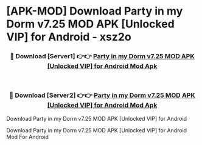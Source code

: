 # [APK-MOD] Download Party in my Dorm v7.25 MOD APK [Unlocked VIP] for Android - xsz2o


<div align="center">
<h3>🔴 Download [Server1] 👉👉 <a href="https://apk-comot.site?title=Party_in_my_Dorm_v7.25_MOD_APK_[Unlocked_VIP]_for_Android">Party in my Dorm v7.25 MOD APK [Unlocked VIP] for Android Mod Apk</a></h3><br>
<h3>🔴 Download [Server2] 👉👉 <a href="https://apk-comot.site?title=Party_in_my_Dorm_v7.25_MOD_APK_[Unlocked_VIP]_for_Android">Party in my Dorm v7.25 MOD APK [Unlocked VIP] for Android Mod Apk</a></h3>
</div>



Download Party in my Dorm v7.25 MOD APK [Unlocked VIP] for Android 

Download Party in my Dorm v7.25 MOD APK [Unlocked VIP] for Android Mod For Android